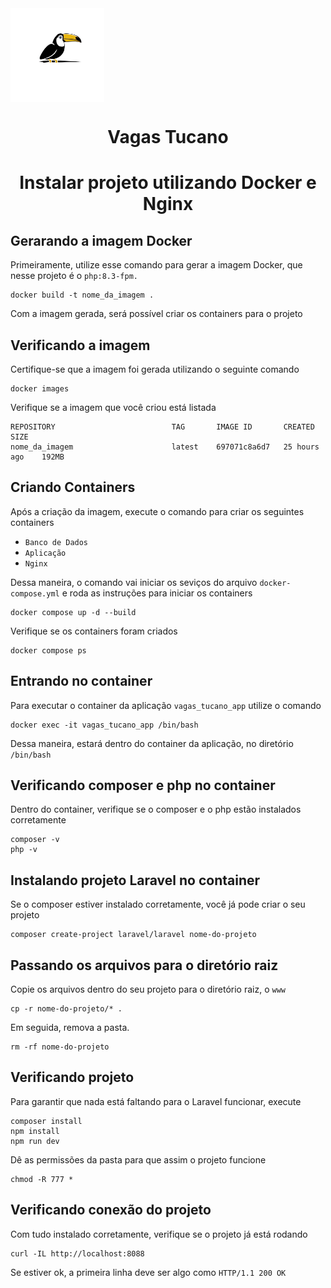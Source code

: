 <img src="/public/img/logo.png" width="150px" align="center">

# <h1 align="center">Vagas Tucano</h1>


# <p align="center"> Instalar projeto utilizando Docker e Nginx </p>

## Gerarando a imagem Docker

Primeiramente, utilize esse comando para gerar a imagem Docker, que nesse projeto é o `php:8.3-fpm.`

```
docker build -t nome_da_imagem .
```
Com a imagem gerada, será possível criar os containers para o projeto

## Verificando a imagem

Certifique-se que a imagem foi gerada utilizando o seguinte comando

```
docker images
```

Verifique se a imagem que você criou está listada

```
REPOSITORY                          TAG       IMAGE ID       CREATED         SIZE
nome_da_imagem                      latest    697071c8a6d7   25 hours ago    192MB
```

## Criando Containers

Após a criação da imagem, execute o comando para criar os seguintes containers
* `Banco de Dados`
* `Aplicação`
* `Nginx`

Dessa maneira, o comando vai iniciar os seviços do arquivo `docker-compose.yml` e roda as instruções para iniciar os containers

```
docker compose up -d --build
```

Verifique se os containers foram criados

```
docker compose ps
```

## Entrando no container

Para executar o container da aplicação `vagas_tucano_app` utilize o comando

```
docker exec -it vagas_tucano_app /bin/bash
```

Dessa maneira, estará dentro do container da aplicação, no diretório `/bin/bash`

## Verificando composer e php no container

Dentro do container, verifique se o composer e o php estão instalados corretamente

```
composer -v
php -v
```

## Instalando projeto Laravel no container

Se o composer estiver instalado corretamente, você já pode criar o seu projeto

```
composer create-project laravel/laravel nome-do-projeto
```

## Passando os arquivos para o diretório raiz

Copie os arquivos dentro do seu projeto para o diretório raiz, o `www`

```
cp -r nome-do-projeto/* .
```

Em seguida, remova a pasta.

```
rm -rf nome-do-projeto
```

## Verificando projeto

Para garantir que nada está faltando para o Laravel funcionar, execute

```
composer install
npm install
npm run dev
```

Dê as permissões da pasta para que assim o projeto funcione

```
chmod -R 777 *
```

## Verificando conexão do projeto

Com tudo instalado corretamente, verifique se o projeto já está rodando

```
curl -IL http://localhost:8088
```

Se estiver ok, a primeira linha deve ser algo como
`HTTP/1.1 200 OK`
